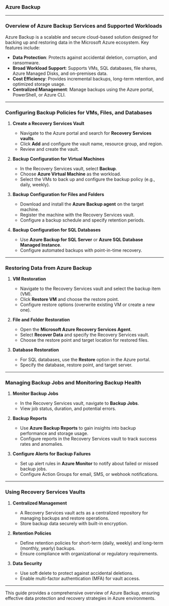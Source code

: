 ### **Azure Backup**

---

### **Overview of Azure Backup Services and Supported Workloads**
Azure Backup is a scalable and secure cloud-based solution designed for backing up and restoring data in the Microsoft Azure ecosystem. Key features include:

- **Data Protection**: Protects against accidental deletion, corruption, and ransomware.
- **Broad Workload Support**: Supports VMs, SQL databases, file shares, Azure Managed Disks, and on-premises data.
- **Cost Efficiency**: Provides incremental backups, long-term retention, and optimized storage usage.
- **Centralized Management**: Manage backups using the Azure portal, PowerShell, or Azure CLI.

---

### **Configuring Backup Policies for VMs, Files, and Databases**
1. **Create a Recovery Services Vault**
   - Navigate to the Azure portal and search for **Recovery Services vaults**.
   - Click **Add** and configure the vault name, resource group, and region.
   - Review and create the vault.

2. **Backup Configuration for Virtual Machines**
   - In the Recovery Services vault, select **Backup**.
   - Choose **Azure Virtual Machine** as the workload.
   - Select the VMs to back up and configure the backup policy (e.g., daily, weekly).

3. **Backup Configuration for Files and Folders**
   - Download and install the **Azure Backup agent** on the target machine.
   - Register the machine with the Recovery Services vault.
   - Configure a backup schedule and specify retention periods.

4. **Backup Configuration for SQL Databases**
   - Use **Azure Backup for SQL Server** or **Azure SQL Database Managed Instance**.
   - Configure automated backups with point-in-time recovery.

---

### **Restoring Data from Azure Backup**
1. **VM Restoration**
   - Navigate to the Recovery Services vault and select the backup item (VM).
   - Click **Restore VM** and choose the restore point.
   - Configure restore options (overwrite existing VM or create a new one).

2. **File and Folder Restoration**
   - Open the **Microsoft Azure Recovery Services Agent**.
   - Select **Recover Data** and specify the Recovery Services vault.
   - Choose the restore point and target location for restored files.

3. **Database Restoration**
   - For SQL databases, use the **Restore** option in the Azure portal.
   - Specify the database, restore point, and target server.

---

### **Managing Backup Jobs and Monitoring Backup Health**
1. **Monitor Backup Jobs**
   - In the Recovery Services vault, navigate to **Backup Jobs**.
   - View job status, duration, and potential errors.

2. **Backup Reports**
   - Use **Azure Backup Reports** to gain insights into backup performance and storage usage.
   - Configure reports in the Recovery Services vault to track success rates and anomalies.

3. **Configure Alerts for Backup Failures**
   - Set up alert rules in **Azure Monitor** to notify about failed or missed backup jobs.
   - Configure Action Groups for email, SMS, or webhook notifications.

---

### **Using Recovery Services Vaults**
1. **Centralized Management**
   - A Recovery Services vault acts as a centralized repository for managing backups and restore operations.
   - Store backup data securely with built-in encryption.

2. **Retention Policies**
   - Define retention policies for short-term (daily, weekly) and long-term (monthly, yearly) backups.
   - Ensure compliance with organizational or regulatory requirements.

3. **Data Security**
   - Use soft delete to protect against accidental deletions.
   - Enable multi-factor authentication (MFA) for vault access.

---

This guide provides a comprehensive overview of Azure Backup, ensuring effective data protection and recovery strategies in Azure environments.

